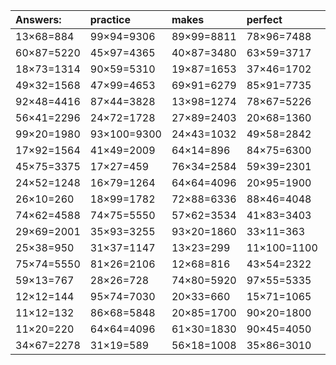 | Answers: | practice | makes | perfect | ! |
| :--- | :--- | :--- | :--- | :--- |
| 13×68=884 | 99×94=9306 | 89×99=8811 | 78×96=7488 | 32×57=1824 | 
| 60×87=5220 | 45×97=4365 | 40×87=3480 | 63×59=3717 | 16×87=1392 | 
| 18×73=1314 | 90×59=5310 | 19×87=1653 | 37×46=1702 | 26×41=1066 | 
| 49×32=1568 | 47×99=4653 | 69×91=6279 | 85×91=7735 | 23×22=506 | 
| 92×48=4416 | 87×44=3828 | 13×98=1274 | 78×67=5226 | 88×98=8624 | 
| 56×41=2296 | 24×72=1728 | 27×89=2403 | 20×68=1360 | 16×11=176 | 
| 99×20=1980 | 93×100=9300 | 24×43=1032 | 49×58=2842 | 78×57=4446 | 
| 17×92=1564 | 41×49=2009 | 64×14=896 | 84×75=6300 | 94×27=2538 | 
| 45×75=3375 | 17×27=459 | 76×34=2584 | 59×39=2301 | 65×83=5395 | 
| 24×52=1248 | 16×79=1264 | 64×64=4096 | 20×95=1900 | 71×19=1349 | 
| 26×10=260 | 18×99=1782 | 72×88=6336 | 88×46=4048 | 61×34=2074 | 
| 74×62=4588 | 74×75=5550 | 57×62=3534 | 41×83=3403 | 42×73=3066 | 
| 29×69=2001 | 35×93=3255 | 93×20=1860 | 33×11=363 | 99×74=7326 | 
| 25×38=950 | 31×37=1147 | 13×23=299 | 11×100=1100 | 91×20=1820 | 
| 75×74=5550 | 81×26=2106 | 12×68=816 | 43×54=2322 | 28×51=1428 | 
| 59×13=767 | 28×26=728 | 74×80=5920 | 97×55=5335 | 63×40=2520 | 
| 12×12=144 | 95×74=7030 | 20×33=660 | 15×71=1065 | 49×20=980 | 
| 11×12=132 | 86×68=5848 | 20×85=1700 | 90×20=1800 | 88×48=4224 | 
| 11×20=220 | 64×64=4096 | 61×30=1830 | 90×45=4050 | 82×14=1148 | 
| 34×67=2278 | 31×19=589 | 56×18=1008 | 35×86=3010 | 62×37=2294 | 
